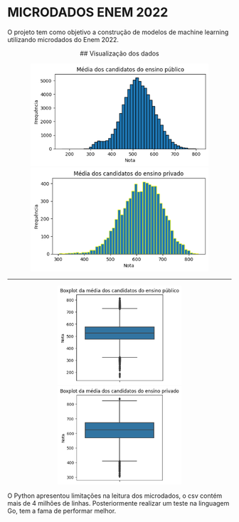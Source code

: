 # MICRODADOS ENEM 2022
 O projeto tem como objetivo a construção de modelos de machine learning utilizando microdados do Enem 2022.

<p align= "center">
## Visualização dos dados 
</p> 

<p align="center">
  <img src="hist_mean_public.png" width="400" />
  <img src="hist_mean_private.png" width="400" /> 
</p>


___


<p align="center">
  <img src="boxplot_mean_public.png" width="280" />
 <img src="boxplot_mean_private.png" width="280" /> 
</p>


O Python apresentou limitações na leitura dos microdados, o csv contém mais de 4 milhões de linhas. Posteriormente realizar um teste na linguagem Go, tem a fama de performar melhor.



